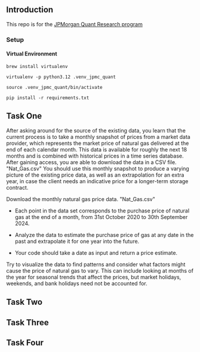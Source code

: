 ## Introduction
This repo is for the [JPMorgan Quant Research program
](https://www.theforage.com/simulations/jpmorgan/quantitative-research-11oc)


### Setup

#### Virtual Environment
```console
brew install virtualenv
```

```console
virtualenv -p python3.12 .venv_jpmc_quant
```

```console
source .venv_jpmc_quant/bin/activate
```

```console
pip install -r requirements.txt
```

## Task One
After asking around for the source of the existing data, you learn that the current process is to take a monthly snapshot of prices from a market data provider, which represents the market price of natural gas delivered at the end of each calendar month. This data is available for roughly the next 18 months and is combined with historical prices in a time series database. After gaining access, you are able to download the data in a CSV file. "Nat_Gas.csv"
You should use this monthly snapshot to produce a varying picture of the existing price data, as well as an extrapolation for an extra year, in case the client needs an indicative price for a longer-term storage contract.

Download the monthly natural gas price data. "Nat_Gas.csv"
    
- Each point in the data set corresponds to the purchase price of natural gas at the end of a month, from 31st October 2020 to 30th September 2024.
    
- Analyze the data to estimate the purchase price of gas at any date in the past and extrapolate it for one year into the future. 
    
- Your code should take a date as input and return a price estimate.
    
Try to visualize the data to find patterns and consider what factors might cause the price of natural gas to vary. This can include looking at months of the year for seasonal trends that affect the prices, but market holidays, weekends, and bank holidays need not be accounted for.

## Task Two

## Task Three

## Task Four

